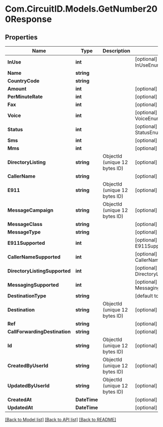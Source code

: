 
# Com.CircuitID.Models.GetNumber200Response

## Properties

Name | Type | Description | Notes
------------ | ------------- | ------------- | -------------
**InUse** | **int** |  | [optional] [default to InUseEnum.NUMBER_1]
**Name** | **string** |  | 
**CountryCode** | **string** |  | 
**Amount** | **int** |  | [optional] 
**PerMinuteRate** | **int** |  | [optional] 
**Fax** | **int** |  | [optional] [default to FaxEnum.NUMBER_0]
**Voice** | **int** |  | [optional] [default to VoiceEnum.NUMBER_0]
**Status** | **int** |  | [optional] [default to StatusEnum.NUMBER_1]
**Sms** | **int** |  | [optional] [default to SmsEnum.NUMBER_0]
**Mms** | **int** |  | [optional] [default to MmsEnum.NUMBER_0]
**DirectoryListing** | **string** | ObjectId (unique 12 bytes ID) | [optional] 
**CallerName** | **string** |  | [optional] 
**E911** | **string** | ObjectId (unique 12 bytes ID) | [optional] 
**MessageCampaign** | **string** | ObjectId (unique 12 bytes ID) | [optional] 
**MessageClass** | **string** |  | [optional] 
**MessageType** | **string** |  | [optional] 
**E911Supported** | **int** |  | [optional] [default to E911SupportedEnum.NUMBER_0]
**CallerNameSupported** | **int** |  | [optional] [default to CallerNameSupportedEnum.NUMBER_0]
**DirectoryListingSupported** | **int** |  | [optional] [default to DirectoryListingSupportedEnum.NUMBER_0]
**MessagingSupported** | **int** |  | [optional] [default to MessagingSupportedEnum.NUMBER_0]
**DestinationType** | **string** |  | [default to DestinationTypeEnum.Park]
**Destination** | **string** | ObjectId (unique 12 bytes ID) | [optional] 
**Ref** | **string** |  | [optional] 
**CallForwardingDestination** | **string** |  | [optional] 
**Id** | **string** | ObjectId (unique 12 bytes ID) | [optional] 
**CreatedByUserId** | **string** | ObjectId (unique 12 bytes ID) | [optional] 
**UpdatedByUserId** | **string** | ObjectId (unique 12 bytes ID) | [optional] 
**CreatedAt** | **DateTime** |  | [optional] 
**UpdatedAt** | **DateTime** |  | [optional] 

[[Back to Model list]](../README.md#documentation-for-models)
[[Back to API list]](../README.md#documentation-for-api-endpoints)
[[Back to README]](../README.md)

